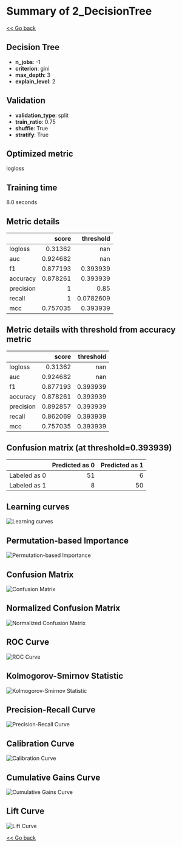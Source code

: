 # Summary of 2_DecisionTree

[<< Go back](../README.md)


## Decision Tree
- **n_jobs**: -1
- **criterion**: gini
- **max_depth**: 3
- **explain_level**: 2

## Validation
 - **validation_type**: split
 - **train_ratio**: 0.75
 - **shuffle**: True
 - **stratify**: True

## Optimized metric
logloss

## Training time

8.0 seconds

## Metric details
|           |    score |   threshold |
|:----------|---------:|------------:|
| logloss   | 0.31362  | nan         |
| auc       | 0.924682 | nan         |
| f1        | 0.877193 |   0.393939  |
| accuracy  | 0.878261 |   0.393939  |
| precision | 1        |   0.85      |
| recall    | 1        |   0.0782609 |
| mcc       | 0.757035 |   0.393939  |


## Metric details with threshold from accuracy metric
|           |    score |   threshold |
|:----------|---------:|------------:|
| logloss   | 0.31362  |  nan        |
| auc       | 0.924682 |  nan        |
| f1        | 0.877193 |    0.393939 |
| accuracy  | 0.878261 |    0.393939 |
| precision | 0.892857 |    0.393939 |
| recall    | 0.862069 |    0.393939 |
| mcc       | 0.757035 |    0.393939 |


## Confusion matrix (at threshold=0.393939)
|              |   Predicted as 0 |   Predicted as 1 |
|:-------------|-----------------:|-----------------:|
| Labeled as 0 |               51 |                6 |
| Labeled as 1 |                8 |               50 |

## Learning curves
![Learning curves](learning_curves.png)

## Permutation-based Importance
![Permutation-based Importance](permutation_importance.png)
## Confusion Matrix

![Confusion Matrix](confusion_matrix.png)


## Normalized Confusion Matrix

![Normalized Confusion Matrix](confusion_matrix_normalized.png)


## ROC Curve

![ROC Curve](roc_curve.png)


## Kolmogorov-Smirnov Statistic

![Kolmogorov-Smirnov Statistic](ks_statistic.png)


## Precision-Recall Curve

![Precision-Recall Curve](precision_recall_curve.png)


## Calibration Curve

![Calibration Curve](calibration_curve_curve.png)


## Cumulative Gains Curve

![Cumulative Gains Curve](cumulative_gains_curve.png)


## Lift Curve

![Lift Curve](lift_curve.png)



[<< Go back](../README.md)
